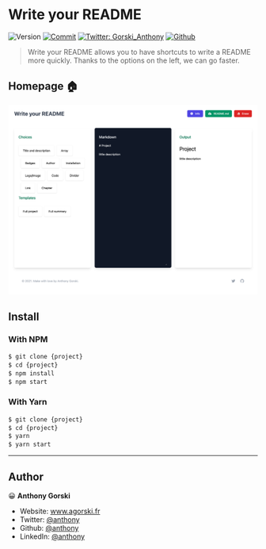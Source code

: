# Write your README

![Version](https://img.shields.io/badge/version-1.0.1-blue.svg?cacheSeconds=2592000)
[![Commit](https://img.shields.io/github/last-commit/GorskiAnthony/templateReadme)](https://github.com/GorskiAnthony/templateReadme)
[![Twitter: Gorski_Anthony](https://img.shields.io/twitter/follow/Gorski_Anthony.svg?style=social)](https://twitter.com/Gorski_anthony)
[![Github](https://img.shields.io/github/followers/GorskiAnthony?style=social)](https://github.com/GorskiAnthony)

> Write your README  allows you to have shortcuts to write a README more quickly. Thanks to the options on the left, we can go faster.

## Homepage 🏠

![](/_ressource/exemple.png)

## Install

### With NPM

```sh
$ git clone {project}
$ cd {project}
$ npm install
$ npm start
```

### With Yarn

```sh
$ git clone {project}
$ cd {project}
$ yarn 
$ yarn start
```

---

## Author

😀 **Anthony Gorski**

* Website: www.agorski.fr
* Twitter: [@anthony](https://twitter.com/Gorski_Anthony)
* Github: [@anthony](https://github.com/GorskiAnthony)
* LinkedIn: [@anthony](https://linkedin.com/in/anthony-gorski)
